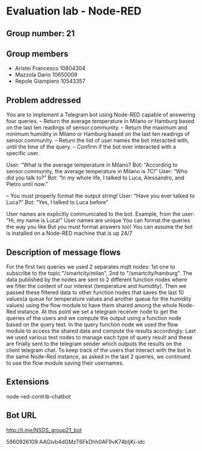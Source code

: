 # Evaluation lab - Node-RED

## Group number: 21

## Group members

- Aristei Francesco 10804304
- Mazzola Dario 10650009
- Repole Giampiero 10543357

## Problem addressed

You are to implement a Telegram bot using Node-RED capable of answering four queries.
– Return the average temperature in Milano or Hamburg based on the last ten readings of sensor.community.
– Return the maximum and minimum humidity in Milano or Hamburg based on the last ten readings of sensor.community.
– Return the list of user names the bot interacted with, until the time of the query.
– Confirm if the bot ever interacted with a specific user.

User: “What is the average temperature in Milano?
Bot: “According to sensor.community, the average temperature in Milano is 7C!”
User: “Who did you talk to?”
Bot: “In my whole life, I talked to Luca, Alessandro, and Pietro until now.”

– You must properly format the output string!
User: “Have you ever talked to Luca?”
Bot: ”Yes, I talked to Luca before”

User names are explicitly communicated to the bot.
Example, from the user: 
“Hi, my name is Luca!”
User names are unique
You can format the queries the way you like
But you must format answers too!
You can assume the bot is installed on a Node-RED machine that is up 24/7

## Description of message flows

For the first two queries we used 2 separates mqtt nodes: 1st one to subscribe to the topic "/smartcity/milan", 2nd to "/smartcity/hamburg".
The data published by the nodes are sent to 2 different function nodes where we filter the content of our interest (temperature and humidity).
Then we passed these filtered data to other function nodes that saves the last 10 values(a queue for temperature values and another queue for the humidity values) using the flow module to have them shared among the whole Node-Red instance.
At this point we set a telegram receiver node to get the queries of the users and we compute the output using a function node based on the query text.
In the query function node we used the flow module to access the shared data and compute the results accordingly.
Last we used various text nodes to manage each type of query result and these are finally sent to the telegram sender which outputs the results on the client telegram chat.
To keep track of the users that interact with the bot in the same Node-Red instance, as asked in the last 2 queries, we continued to use the flow module saving their usernames.

## Extensions 
node-red-contrib-chatbot

## Bot URL 
http://t.me/NSDS_group21_bot

5960926109:AAGIvb4dGMzT6FkDhh0AF9vK74bIjKi-idc
